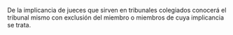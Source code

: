 De la implicancia de jueces que sirven en tribunales colegiados conocerá el tribunal mismo con exclusión del miembro o miembros de cuya implicancia se trata.
